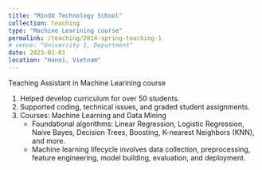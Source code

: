 ```yaml
---
title: "MindX Technology School"
collection: teaching
type: "Machine Learining course"
permalink: /teaching/2014-spring-teaching-1
# venue: "University 1, Department"
date: 2023-01-01
location: "Hanoi, Vietnam"
---
```


Teaching Assistant in Machine Learining course
1. Helped develop curriculum for over 50 students.
2. Supported coding, technical issues, and graded student assignments.
3. Courses: Machine Learning and Data Mining
    - Foundational algorithms: Linear Regression, Logistic Regression, Naive Bayes, Decision Trees, Boosting, K-nearest Neighbors (KNN), and more.
    - Machine learning lifecycle involves data collection, preprocessing, feature engineering, model building, evaluation, and deployment.